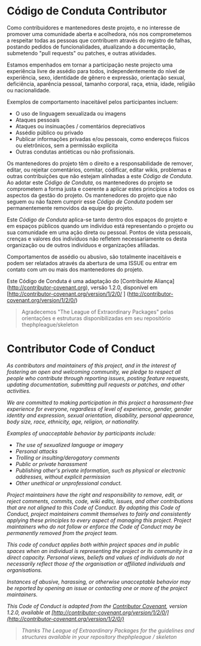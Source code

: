 # Código de Conduta Contributor

Como contribuidores e mantenedores deste projeto, e no interesse de promover uma comunidade aberta e acolhedora, nós nos comprometemos a respeitar todas as pessoas que contribuem através do registro de falhas, postando pedidos de funcionalidades, atualizando a documentação, submetendo "pull requests" ou patches, e outras atividades.

Estamos empenhados em tornar a participação neste projecto uma experiência livre de assédio para todos, independentemente do nível de experiência, sexo, identidade de gênero e expressão, orientação sexual, deficiência, aparência pessoal, tamanho corporal, raça, etnia, idade, religião ou nacionalidade.

Exemplos de comportamento inaceitável pelos participantes incluem:

* O uso de linguagem sexualizada ou imagens
* Ataques pessoais
* Ataques ou insinuações / comentários depreciativos
* Assédio público ou privado
* Publicar informações privadas e/ou pessoais, como endereços físicos ou eletrônicos, sem a permissão explícita
* Outras condutas antiéticas ou não profissionais.

Os mantenedores do projeto têm o direito e a responsabilidade de remover, editar, ou rejeitar comentários, comitar, códificar, editar wikis, problemas e outras contribuições que não estejam alinhadas a este *Código de Conduta*. Ao adotar este *Código de Conduta*, os mantenedores do projeto se comprometem a forma justa e coerente a aplicar estes princípios a todos os aspectos da gestão do projeto. Os mantenedores do projeto que não seguem ou não fazem cumprir esse *Código de Conduta* podem ser permanentemente removidos da equipe do projeto.

Este *Código de Conduta* aplica-se tanto dentro dos espaços do projeto e em espaços públicos quando um indivíduo está representando o projeto ou sua comunidade em uma ação direta ou pessoal. Pontos de vista pessoais, crenças e valores dos indivíduos não refletem necessariamente os desta organização ou de outros indivíduos e organizações afiliadas.

Comportamentos de assédio ou abusivo, são totalmente inaceitáveis e podem ser relatados através da abertura de uma ISSUE ou entrar em contato com um ou mais dos mantenedores do projeto.

Este Código de Conduta é uma adaptação do [Contribuinte Aliança] (http://contributor-covenant.org), versão 1.2.0, disponível em [http://contributor-covenant.org/version/1/2/0/ ] (http://contributor-covenant.org/version/1/2/0/)

> Agradecemos "The League of Extraordinary Packages" pelas orientações e estruturas disponibilizadas em seu repositório thephpleague/skeleton


# Contributor Code of Conduct

*As contributors and maintainers of this project, and in the interest of fostering an open and welcoming community, we pledge to respect all people who contribute through reporting issues, posting feature requests, updating documentation, submitting pull requests or patches, and other activities.*

*We are committed to making participation in this project a harassment-free experience for everyone, regardless of level of experience, gender, gender identity and expression, sexual orientation, disability, personal appearance, body size, race, ethnicity, age, religion, or nationality.*

*Examples of unacceptable behavior by participants include:*

- *The use of sexualized language or imagery*
- *Personal attacks*
- *Trolling or insulting/derogatory comments*
- *Public or private harassment*
- *Publishing other's private information, such as physical or electronic addresses, without explicit permission*
- *Other unethical or unprofessional conduct.*

*Project maintainers have the right and responsibility to remove, edit, or reject comments, commits, code, wiki edits, issues, and other contributions that are not aligned to this Code of Conduct. By adopting this Code of Conduct, project maintainers commit themselves to fairly and consistently applying these principles to every aspect of managing this project. Project maintainers who do not follow or enforce the Code of Conduct may be permanently removed from the project team.*

*This code of conduct applies both within project spaces and in public spaces when an individual is representing the project or its community in a direct capacity. Personal views, beliefs and values of individuals do not necessarily reflect those of the organisation or affiliated individuals and organisations.*

*Instances of abusive, harassing, or otherwise unacceptable behavior may be reported by opening an issue or contacting one or more of the project maintainers.*

*This Code of Conduct is adapted from the [Contributor Covenant](http://contributor-covenant.org), version 1.2.0, available at [http://contributor-covenant.org/version/1/2/0/](http://contributor-covenant.org/version/1/2/0/)*

> *Thanks The League of Extraordinary Packages for the guidelines and structures available in your repository thephpleague / skeleton*

